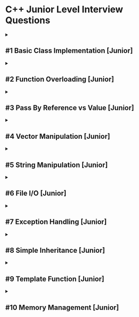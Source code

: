 # C++ Junior Level Interview Questions

<details>
<summary><h2>#1 Basic Class Implementation [Junior]</h2></summary>

## Problem Statement

Create a simple `Rectangle` class that represents a rectangle with width and height. The class should include:
- Private member variables for width and height
- A constructor that initializes these variables
- Methods to calculate area and perimeter
- Getter and setter methods for width and height

## Template Code

```cpp
// TODO: Implement Rectangle class

int main() {
    Rectangle rect(5, 3);
    std::cout << "Width: " << rect.getWidth() << std::endl;
    std::cout << "Height: " << rect.getHeight() << std::endl;
    std::cout << "Area: " << rect.area() << std::endl;
    std::cout << "Perimeter: " << rect.perimeter() << std::endl;
    
    rect.setWidth(10);
    rect.setHeight(6);
    std::cout << "New Area: " << rect.area() << std::endl;
    std::cout << "New Perimeter: " << rect.perimeter() << std::endl;
    
    return 0;
}
```

## Expected Solution

```cpp
class Rectangle {
private:
    double width;
    double height;
    
public:
    Rectangle(double w, double h) : width(w), height(h) {}
    
    double getWidth() const { return width; }
    double getHeight() const { return height; }
    
    void setWidth(double w) { width = w; }
    void setHeight(double h) { height = h; }
    
    double area() const { return width * height; }
    double perimeter() const { return 2 * (width + height); }
};

// Time Complexity: O(1) for all methods
// Space Complexity: O(1)
```

## Evaluation Criteria

- Proper encapsulation with private member variables
- Correct implementation of constructor and methods
- Use of const correctness for accessor methods
- Proper implementation of getters and setters

</details>

<details>
<summary><h2>#2 Function Overloading [Junior]</h2></summary>

## Problem Statement

Implement a set of overloaded functions named `findMax` that:
1. Finds the maximum of two integers
2. Finds the maximum of three integers
3. Finds the maximum value in an array of integers

## Template Code

```cpp
#include <iostream>

// TODO: Implement three versions of findMax

int main() {
    // Test case 1: Two integers
    std::cout << "Max of 5 and 7: " << findMax(5, 7) << std::endl;
    
    // Test case 2: Three integers
    std::cout << "Max of 3, 9, and 4: " << findMax(3, 9, 4) << std::endl;
    
    // Test case 3: Array of integers
    int arr[] = {12, 45, 67, 23, 9};
    int size = sizeof(arr) / sizeof(arr[0]);
    std::cout << "Max in array: " << findMax(arr, size) << std::endl;
    
    return 0;
}
```

## Expected Solution

```cpp
// Two integers version
int findMax(int a, int b) {
    return (a > b) ? a : b;
}

// Three integers version
int findMax(int a, int b, int c) {
    return findMax(findMax(a, b), c);
}

// Array version
int findMax(int arr[], int size) {
    if (size <= 0) {
        throw std::invalid_argument("Array size must be positive");
    }
    
    int max = arr[0];
    for (int i = 1; i < size; i++) {
        if (arr[i] > max) {
            max = arr[i];
        }
    }
    return max;
}

// Time Complexity: O(1) for first two functions, O(n) for array version
// Space Complexity: O(1) for all functions
```

## Evaluation Criteria

- Proper function overloading with different parameter lists
- Correct implementation of each function
- Error handling for invalid inputs
- Reuse of code where appropriate

</details>

<details>
<summary><h2>#3 Pass By Reference vs Value [Junior]</h2></summary>

## Problem Statement

Implement two functions: `swapByValue` and `swapByReference`. Both should take two integer parameters, but:
- `swapByValue` should swap the values using pass-by-value (and return the swapped values)
- `swapByReference` should swap the values using pass-by-reference

Demonstrate the difference between these two approaches.

## Template Code

```cpp
#include <iostream>

// TODO: Implement swapByValue and swapByReference functions

int main() {
    int a = 5, b = 10;
    
    std::cout << "Before swapByValue: a = " << a << ", b = " << b << std::endl;
    swapByValue(a, b);
    std::cout << "After swapByValue: a = " << a << ", b = " << b << std::endl;
    
    std::cout << "Before swapByReference: a = " << a << ", b = " << b << std::endl;
    swapByReference(a, b);
    std::cout << "After swapByReference: a = " << a << ", b = " << b << std::endl;
    
    return 0;
}
```

## Expected Solution

```cpp
#include <utility> // for std::pair

// Pass by value - won't affect original variables
std::pair<int, int> swapByValue(int a, int b) {
    int temp = a;
    a = b;
    b = temp;
    return std::make_pair(a, b);
}

// Pass by reference - will modify original variables
void swapByReference(int& a, int& b) {
    int temp = a;
    a = b;
    b = temp;
}

// Note: In real code, you might use std::swap(a, b) from the <utility> header
```

## Expected Output

```
Before swapByValue: a = 5, b = 10
After swapByValue: a = 5, b = 10       // Original values unchanged
Before swapByReference: a = 5, b = 10
After swapByReference: a = 10, b = 5   // Values swapped
```

## Evaluation Criteria

- Understanding of pass-by-value vs pass-by-reference
- Correct implementation of both functions
- Proper use of reference parameters
- Understanding that pass-by-value does not modify original variables

</details>

<details>
<summary><h2>#4 Vector Manipulation [Junior]</h2></summary>

## Problem Statement

Implement a function called `processVector` that:
1. Takes a vector of integers
2. Removes all negative numbers
3. Doubles all positive even numbers
4. Returns the modified vector

## Template Code

```cpp
#include <iostream>
#include <vector>

// TODO: Implement processVector function

void printVector(const std::vector<int>& vec) {
    for (int num : vec) {
        std::cout << num << " ";
    }
    std::cout << std::endl;
}

int main() {
    std::vector<int> numbers = {1, -3, 4, -2, 6, 0, 8, -5, 10};
    
    std::cout << "Original vector: ";
    printVector(numbers);
    
    std::vector<int> result = processVector(numbers);
    
    std::cout << "Processed vector: ";
    printVector(result);
    
    return 0;
}
```

## Expected Solution

```cpp
#include <vector>

std::vector<int> processVector(const std::vector<int>& vec) {
    std::vector<int> result;
    
    for (int num : vec) {
        if (num < 0) {
            // Skip negative numbers
            continue;
        } else if (num > 0 && num % 2 == 0) {
            // Double positive even numbers
            result.push_back(num * 2);
        } else {
            // Keep other numbers as is
            result.push_back(num);
        }
    }
    
    return result;
}

// Time Complexity: O(n) where n is the size of the input vector
// Space Complexity: O(n) for the result vector
```

## Expected Output

```
Original vector: 1 -3 4 -2 6 0 8 -5 10
Processed vector: 1 8 12 0 16 20
```

## Evaluation Criteria

- Proper handling of the vector data structure
- Correct implementation of the specified operations
- Efficient iteration through the vector
- Correct return of the modified vector

</details>

<details>
<summary><h2>#5 String Manipulation [Junior]</h2></summary>

## Problem Statement

Write a function called `countWordFrequency` that takes a string of text and returns a map where:
- Keys are unique words in the text (case-insensitive)
- Values are the frequencies (number of occurrences) of each word

For this exercise, a "word" is defined as any sequence of alphabetic characters.

## Template Code

```cpp
#include <iostream>
#include <string>
#include <map>

// TODO: Implement countWordFrequency function

void printWordFrequency(const std::map<std::string, int>& wordFreq) {
    for (const auto& pair : wordFreq) {
        std::cout << pair.first << ": " << pair.second << std::endl;
    }
}

int main() {
    std::string text = "The quick brown fox jumps over the lazy dog. The dog was not very lazy.";
    
    std::map<std::string, int> result = countWordFrequency(text);
    
    std::cout << "Word frequencies:" << std::endl;
    printWordFrequency(result);
    
    return 0;
}
```

## Expected Solution

```cpp
#include <string>
#include <map>
#include <cctype>
#include <algorithm>

std::map<std::string, int> countWordFrequency(const std::string& text) {
    std::map<std::string, int> wordFreq;
    std::string currentWord;
    
    for (char c : text) {
        if (std::isalpha(c)) {
            // Add letter to current word (convert to lowercase)
            currentWord += std::tolower(c);
        } else if (!currentWord.empty()) {
            // End of word reached, increment count
            wordFreq[currentWord]++;
            currentWord.clear();
        }
    }
    
    // Check for the last word if text doesn't end with non-alpha character
    if (!currentWord.empty()) {
        wordFreq[currentWord]++;
    }
    
    return wordFreq;
}

// Time Complexity: O(n log m) where n is length of text and m is number of unique words
// Space Complexity: O(m) where m is number of unique words
```

## Expected Output

```
Word frequencies:
brown: 1
dog: 2
fox: 1
jumps: 1
lazy: 2
not: 1
over: 1
quick: 1
the: 2
very: 1
was: 1
```

## Evaluation Criteria

- Proper handling of case-insensitivity
- Correct word boundary detection
- Appropriate use of the map data structure
- Handling of punctuation and special characters

</details>

<details>
<summary><h2>#6 File I/O [Junior]</h2></summary>

## Problem Statement

Implement a program that:
1. Reads numbers from an input file (one integer per line)
2. Calculates the sum, average, minimum, and maximum values
3. Writes the results to an output file

## Template Code

```cpp
#include <iostream>
#include <fstream>
#include <vector>
#include <limits>

// TODO: Implement file reading, statistics calculation, and file writing

int main() {
    std::string inputFileName = "input.txt";
    std::string outputFileName = "output.txt";
    
    // For testing, create the input file with sample data
    {
        std::ofstream testInput(inputFileName);
        testInput << "10\n25\n15\n5\n30\n";
        testInput.close();
    }
    
    bool success = processFile(inputFileName, outputFileName);
    
    if (success) {
        std::cout << "Statistics written to " << outputFileName << std::endl;
        
        // Display the output file contents
        std::ifstream outFile(outputFileName);
        std::string line;
        while (std::getline(outFile, line)) {
            std::cout << line << std::endl;
        }
    } else {
        std::cout << "Failed to process the files." << std::endl;
    }
    
    return 0;
}
```

## Expected Solution

```cpp
#include <iostream>
#include <fstream>
#include <vector>
#include <limits>
#include <numeric> // for std::accumulate
#include <algorithm> // for std::min_element, std::max_element

bool processFile(const std::string& inputFileName, const std::string& outputFileName) {
    std::ifstream inFile(inputFileName);
    if (!inFile) {
        std::cerr << "Error opening input file: " << inputFileName << std::endl;
        return false;
    }
    
    std::vector<int> numbers;
    int num;
    while (inFile >> num) {
        numbers.push_back(num);
    }
    
    if (numbers.empty()) {
        std::cerr << "No numbers found in the input file." << std::endl;
        return false;
    }
    
    // Calculate statistics
    int sum = std::accumulate(numbers.begin(), numbers.end(), 0);
    double average = static_cast<double>(sum) / numbers.size();
    int min = *std::min_element(numbers.begin(), numbers.end());
    int max = *std::max_element(numbers.begin(), numbers.end());
    
    // Write results to output file
    std::ofstream outFile(outputFileName);
    if (!outFile) {
        std::cerr << "Error opening output file: " << outputFileName << std::endl;
        return false;
    }
    
    outFile << "Count: " << numbers.size() << std::endl;
    outFile << "Sum: " << sum << std::endl;
    outFile << "Average: " << average << std::endl;
    outFile << "Minimum: " << min << std::endl;
    outFile << "Maximum: " << max << std::endl;
    
    return true;
}

// Time Complexity: O(n) where n is the number of integers in the file
// Space Complexity: O(n) to store all the numbers
```

## Expected Output in output.txt
```
Count: 5
Sum: 85
Average: 17
Minimum: 5
Maximum: 30
```

## Evaluation Criteria

- Proper file handling and error checking
- Correct calculation of statistics
- Efficient use of appropriate algorithms
- Clean and readable code organization

</details>

<details>
<summary><h2>#7 Exception Handling [Junior]</h2></summary>

## Problem Statement

Implement a function `divideNumbers` that:
1. Takes two integers as parameters
2. Returns their division result as a double
3. Handles potential errors using exception handling:
   - Division by zero
   - Integer overflow/underflow
   - Any other unexpected exceptions

## Template Code

```cpp
#include <iostream>
#include <stdexcept>
#include <limits>

// TODO: Implement divideNumbers function with exception handling

int main() {
    int numerator, denominator;
    
    // Test cases
    std::pair<int, int> testCases[] = {
        {10, 2},           // Normal case
        {5, 0},            // Division by zero
        {std::numeric_limits<int>::max(), 1}, // Large number
        {-5, -2},          // Negative numbers
        {std::numeric_limits<int>::min(), -1} // Potential overflow
    };
    
    for (const auto& test : testCases) {
        numerator = test.first;
        denominator = test.second;
        
        std::cout << "Dividing " << numerator << " by " << denominator << ": ";
        try {
            double result = divideNumbers(numerator, denominator);
            std::cout << "Result = " << result << std::endl;
        }
        catch (const std::exception& e) {
            std::cout << "Exception caught: " << e.what() << std::endl;
        }
    }
    
    return 0;
}
```

## Expected Solution

```cpp
#include <stdexcept>
#include <limits>
#include <string>

double divideNumbers(int numerator, int denominator) {
    // Check for division by zero
    if (denominator == 0) {
        throw std::invalid_argument("Division by zero is not allowed");
    }
    
    // Check for potential overflow (INT_MIN / -1)
    if (numerator == std::numeric_limits<int>::min() && denominator == -1) {
        throw std::overflow_error("Integer overflow in division");
    }
    
    try {
        // Perform division and return result
        return static_cast<double>(numerator) / denominator;
    }
    catch (...) {
        // Catch any other unexpected exceptions
        throw std::runtime_error("Unexpected error occurred during division");
    }
}

// Time Complexity: O(1)
// Space Complexity: O(1)
```

## Expected Output

```
Dividing 10 by 2: Result = 5
Dividing 5 by 0: Exception caught: Division by zero is not allowed
Dividing 2147483647 by 1: Result = 2.14748e+09
Dividing -5 by -2: Result = 2.5
Dividing -2147483648 by -1: Exception caught: Integer overflow in division
```

## Evaluation Criteria

- Proper exception handling for different error cases
- Correct implementation of the division function
- Understanding of numeric limits and potential errors
- Clean structure with appropriate exception types

</details>

<details>
<summary><h2>#8 Simple Inheritance [Junior]</h2></summary>

## Problem Statement

Implement a simple class hierarchy:
1. Create a base class `Vehicle` with:
   - Properties for brand and year
   - A method to display vehicle information
2. Create a derived class `Car` that inherits from `Vehicle` with:
   - Additional property for number of doors
   - An overridden method to display car information

## Template Code

```cpp
#include <iostream>
#include <string>

// TODO: Implement Vehicle and Car classes

int main() {
    Vehicle vehicle("Generic", 2020);
    vehicle.displayInfo();
    
    Car car("Toyota", 2022, 4);
    car.displayInfo();
    
    // Polymorphism test
    Vehicle* vehiclePtr = &car;
    vehiclePtr->displayInfo();
    
    return 0;
}
```

## Expected Solution

```cpp
#include <iostream>
#include <string>

class Vehicle {
protected:
    std::string brand;
    int year;
    
public:
    Vehicle(const std::string& b, int y) : brand(b), year(y) {}
    
    virtual void displayInfo() const {
        std::cout << "Vehicle: " << brand << " (" << year << ")" << std::endl;
    }
    
    // Virtual destructor for proper cleanup in derived classes
    virtual ~Vehicle() {}
};

class Car : public Vehicle {
private:
    int numDoors;
    
public:
    Car(const std::string& b, int y, int doors) : Vehicle(b, y), numDoors(doors) {}
    
    void displayInfo() const override {
        std::cout << "Car: " << brand << " (" << year << "), " 
                  << numDoors << " doors" << std::endl;
    }
};

// Time Complexity: O(1) for all methods
// Space Complexity: O(1)
```

## Expected Output

```
Vehicle: Generic (2020)
Car: Toyota (2022), 4 doors
Car: Toyota (2022), 4 doors
```

## Evaluation Criteria

- Proper implementation of inheritance
- Correct use of virtual functions for polymorphism
- Appropriate member access modifiers (public/protected/private)
- Correct implementation of constructors and destructors

</details>

<details>
<summary><h2>#9 Template Function [Junior]</h2></summary>

## Problem Statement

Implement a template function called `swap` that can exchange the values of any two variables of the same type. Then implement a simple `sort` function that uses your `swap` function to sort an array in ascending order.

## Template Code

```cpp
#include <iostream>

// TODO: Implement swap template function
// TODO: Implement sort function using the swap function

int main() {
    // Test swap with integers
    int a = 5, b = 10;
    std::cout << "Before swap: a = " << a << ", b = " << b << std::endl;
    swap(a, b);
    std::cout << "After swap: a = " << a << ", b = " << b << std::endl;
    
    // Test swap with strings
    std::string s1 = "Hello", s2 = "World";
    std::cout << "Before swap: s1 = " << s1 << ", s2 = " << s2 << std::endl;
    swap(s1, s2);
    std::cout << "After swap: s1 = " << s1 << ", s2 = " << s2 << std::endl;
    
    // Test sort with an array of integers
    int arr[] = {64, 25, 12, 22, 11};
    int n = sizeof(arr) / sizeof(arr[0]);
    
    std::cout << "Original array: ";
    for (int i = 0; i < n; i++) {
        std::cout << arr[i] << " ";
    }
    std::cout << std::endl;
    
    sort(arr, n);
    
    std::cout << "Sorted array: ";
    for (int i = 0; i < n; i++) {
        std::cout << arr[i] << " ";
    }
    std::cout << std::endl;
    
    return 0;
}
```

## Expected Solution

```cpp
#include <iostream>

// Template function to swap two values of any type
template <typename T>
void swap(T& a, T& b) {
    T temp = a;
    a = b;
    b = temp;
}

// Function to sort an array using the swap function (simple selection sort)
template <typename T>
void sort(T arr[], int size) {
    for (int i = 0; i < size - 1; i++) {
        int minIndex = i;
        
        // Find the minimum element in the unsorted part
        for (int j = i + 1; j < size; j++) {
            if (arr[j] < arr[minIndex]) {
                minIndex = j;
            }
        }
        
        // Swap the minimum element with the first element of the unsorted part
        if (minIndex != i) {
            swap(arr[i], arr[minIndex]);
        }
    }
}

// Time Complexity: O(1) for swap, O(n²) for sort where n is the size of the array
// Space Complexity: O(1) for both functions
```

## Expected Output

```
Before swap: a = 5, b = 10
After swap: a = 10, b = 5
Before swap: s1 = Hello, s2 = World
After swap: s1 = World, s2 = Hello
Original array: 64 25 12 22 11
Sorted array: 11 12 22 25 64
```

## Evaluation Criteria

- Proper implementation of template function
- Correct swapping of values of different types
- Correct sorting implementation using the swap function
- Understanding of template type parameters

</details>

<details>
<summary><h2>#10 Memory Management [Junior]</h2></summary>

## Problem Statement

Create a simple `DynamicArray` class that:
1. Dynamically allocates an array of integers
2. Manages memory properly (no leaks)
3. Provides methods to:
   - Add elements
   - Get elements by index
   - Get the current size
   - Print all elements

## Template Code

```cpp
#include <iostream>

// TODO: Implement DynamicArray class

int main() {
    DynamicArray arr;
    
    // Add elements
    arr.add(10);
    arr.add(20);
    arr.add(30);
    arr.add(40);
    arr.add(50);
    
    // Print array
    std::cout << "Array contents: ";
    arr.print();
    
    // Get element at index 2
    std::cout << "Element at index 2: " << arr.get(2) << std::endl;
    
    // Get size
    std::cout << "Array size: " << arr.size() << std::endl;
    
    // Ensure memory is properly managed
    {
        DynamicArray temp;
        temp.add(100);
        temp.add(200);
        // temp goes out of scope here, destructor should free memory
    }
    
    // Add more elements to original array
    arr.add(60);
    arr.add(70);
    
    std::cout << "Updated array: ";
    arr.print();
    
    return 0;
}
```

## Expected Solution

```cpp
#include <iostream>

class DynamicArray {
private:
    int* arr;         // Pointer to the dynamically allocated array
    int capacity;     // Maximum capacity of the array
    int currentSize;  // Current number of elements
    
    // Helper function to resize array when capacity is reached
    void resize() {
        int newCapacity = capacity * 2;
        int* newArr = new int[newCapacity];
        
        // Copy existing elements
        for (int i = 0; i < currentSize; i++) {
            newArr[i] = arr[i];
        }
        
        // Delete old array and update pointers/capacity
        delete[] arr;
        arr = newArr;
        capacity = newCapacity;
    }
    
public:
    // Constructor
    DynamicArray() : capacity(5), currentSize(0) {
        arr = new int[capacity];
    }
    
    // Destructor
    ~DynamicArray() {
        delete[] arr;  // Free allocated memory
    }
    
    // Add element to the array
    void add(int element) {
        if (currentSize == capacity) {
            resize();
        }
        arr[currentSize++] = element;
    }
    
    // Get element at specific index
    int get(int index) const {
        if (index < 0 || index >= currentSize) {
            throw std::out_of_range("Index out of bounds");
        }
        return arr[index];
    }
    
    // Get current size
    int size() const {
        return currentSize;
    }
    
    // Print all elements
    void print() const {
        for (int i = 0; i < currentSize; i++) {
            std::cout << arr[i];
            if (i < currentSize - 1) {
                std::cout << ", ";
            }
        }
        std::cout << std::endl;
    }
    
    // Copy constructor (to prevent shallow copying)
    DynamicArray(const DynamicArray& other) : capacity(other.capacity), currentSize(other.currentSize) {
        arr = new int[capacity];
        for (int i = 0; i < currentSize; i++) {
            arr[i] = other.arr[i];
        }
    }
    
    // Assignment operator (to prevent shallow copying)
    DynamicArray& operator=(const DynamicArray& other) {
        if (this != &other) {
            delete[] arr;
            
            capacity = other.capacity;
            currentSize = other.currentSize;
            
            arr = new int[capacity];
            for (int i = 0; i < currentSize; i++) {
                arr[i] = other.arr[i];
            }
        }
        return *this;
    }
};

// Time Complexity: O(1) for add (amortized), O(1) for get and size, O(n) for print
// Space Complexity: O(n) where n is the number of elements
```

## Expected Output

```
Array contents: 10, 20, 30, 40, 50
Element at index 2: 30
Array size: 5
Updated array: 10, 20, 30, 40, 50, 60, 70
```

## Evaluation Criteria

- Proper dynamic memory allocation and deallocation
- Implementation of the Rule of Three (destructor, copy constructor, assignment operator)
- Proper array resizing when capacity is reached
- Error handling for invalid indices
- Clean and readable code

</details>
